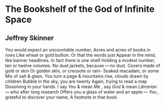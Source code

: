 # The Bookshelf of the God of Infinite Space
## Jeffrey Skinner
You would expect an uncountable number,
Acres and acres of books in rows
Like wheat or gold bullion. Or that the words just
Appear in the mind, like banner headlines.
In fact there is one shelf
Holding a modest number, ten or twelve volumes.
No dust jackets, because — no dust.
Covers made of gold or skin
Or golden skin, or creosote or rain-
Soaked macadam, or some
Mix of salt & glass. You turn a page
& mountains rise, clouds drawn by children
Bubble in the sky, you are twenty
Again, trying to read a map
Dissolving in your hands. I say _You_ & mean
 _Me_ , say _God_ & mean _Librarian_  — who after long research
Offers you a glass of water and an apple —
 _You_ , grateful to discover your name,
A footnote in that book.